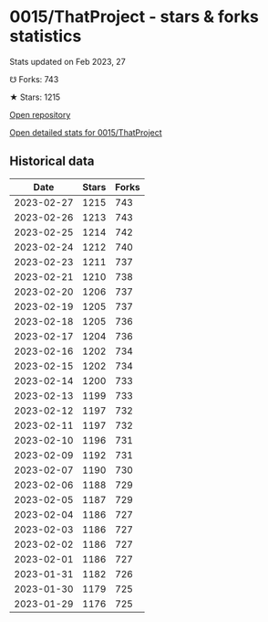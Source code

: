 # 0015/ThatProject - stars & forks statistics

Stats updated on Feb 2023, 27

☋ Forks: 743

★ Stars: 1215

[Open repository](https://github.com/0015/ThatProject)

[Open detailed stats for 0015/ThatProject](https://reviewgithub.com/rep/0015/ThatProject)

## Historical data
| Date | Stars | Forks |
|------|-------|-------|
| 2023-02-27 | 1215 | 743 | 
| 2023-02-26 | 1213 | 743 | 
| 2023-02-25 | 1214 | 742 | 
| 2023-02-24 | 1212 | 740 | 
| 2023-02-23 | 1211 | 737 | 
| 2023-02-21 | 1210 | 738 | 
| 2023-02-20 | 1206 | 737 | 
| 2023-02-19 | 1205 | 737 | 
| 2023-02-18 | 1205 | 736 | 
| 2023-02-17 | 1204 | 736 | 
| 2023-02-16 | 1202 | 734 | 
| 2023-02-15 | 1202 | 734 | 
| 2023-02-14 | 1200 | 733 | 
| 2023-02-13 | 1199 | 733 | 
| 2023-02-12 | 1197 | 732 | 
| 2023-02-11 | 1197 | 732 | 
| 2023-02-10 | 1196 | 731 | 
| 2023-02-09 | 1192 | 731 | 
| 2023-02-07 | 1190 | 730 | 
| 2023-02-06 | 1188 | 729 | 
| 2023-02-05 | 1187 | 729 | 
| 2023-02-04 | 1186 | 727 | 
| 2023-02-03 | 1186 | 727 | 
| 2023-02-02 | 1186 | 727 | 
| 2023-02-01 | 1186 | 727 | 
| 2023-01-31 | 1182 | 726 | 
| 2023-01-30 | 1179 | 725 | 
| 2023-01-29 | 1176 | 725 | 

